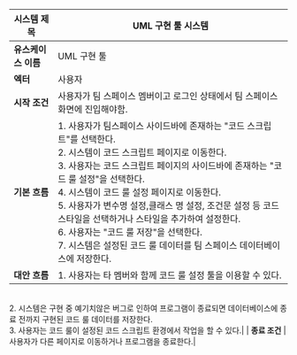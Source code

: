 | 시스템 제목 | UML 구현 툴 시스템 |
| --- | --- |
| **유스케이스 이름** | UML 구현 툴 |
| **엑터** | 사용자 |
| **시작 조건** | 사용자가 팀 스페이스 멤버이고 로그인 상태에서 팀 스페이스 화면에 진입해야함.
| **기본 흐름** | 1. 사용자가 팀스페이스 사이드바에 존재하는 "코드 스크립트"를 선택한다.<br>2. 시스템이 코드 스크립트 페이지로 이동한다.<br>3. 사용자는 코드 스크립트 페이지의 사이드바에 존재하는 "코드 룰 설정"을 선택한다.<br>4. 시스템이 코드 룰 설정 페이지로 이동한다.<br>5. 사용자가 변수명 설정,클래스 명 설정, 조건문 설정 등 코드 스타일을 선택하거나 스타일을 추가하여 설정한다. <br>6. 사용자는 "코드 룰 저장"을 선택한다. <br>7. 시스템은 설정된 코드 룰 데이터를 팀 스페이스 데이터베이스에 저장한다.
| **대안 흐름** | 1. 사용자는 타 멤버와 함께 코드 룰 설정 툴을 이용할 수 있다.
<br>2. 시스템은 구현 중 예기치않은 버그로 인하여 프로그램이 종료되면 데이터베이스에 종료 전까지 구현된 코드 룰 데이터를 저장한다. <br>
3. 사용자는 코드 룰이 설정된 코드 스크립트 환경에서 작업을 할 수 있다.|
| **종료 조건** | 사용자가 다른 페이지로 이동하거나 프로그램을 종료한다.|
